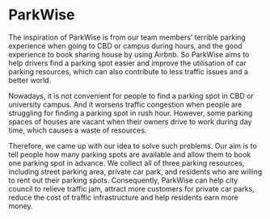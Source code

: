 # ParkWise

The inspiration of ParkWise is from our team members’ terrible parking experience when going to CBD or campus during hours, and the good experience to book sharing house by using Airbnb.
So ParkWise aims to help drivers find a parking spot easier and improve the utilisation of car parking resources, which can also contribute to less traffic issues and a better world.

Nowadays, it is not convenient for people to find a parking spot in CBD or university campus. And it worsens traffic congestion when people are struggling for finding a parking spot in rush hour. However, some parking spaces of houses are vacant when their owners drive to work during day time, which causes a waste of resources. 

Therefore, we came up with our idea to solve such problems. Our aim is to tell people how many parking spots are available and allow them to book one parking spot in advance. We collect all of three parking resources, including street parking area, private car park, and residents who are willing to rent out their parking spots. Consequently, ParkWise can help city council to relieve traffic jam, attract more customers for private car parks, reduce the cost of traffic infrastructure and help residents earn more money.
